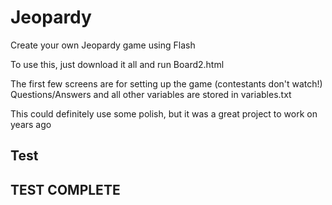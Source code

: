# Jeopardy
Create your own Jeopardy game using Flash

To use this, just download it all and run Board2.html

The first few screens are for setting up the game (contestants don't watch!)
Questions/Answers and all other variables are stored in variables.txt

This could definitely use some polish, but it was a great project to work on years ago

## Test

## TEST COMPLETE
